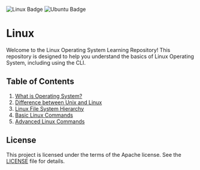 ![Linux Badge](https://img.shields.io/badge/Linux-FCC624?logo=linux&logoColor=000&style=for-the-badge)
![Ubuntu Badge](https://img.shields.io/badge/Ubuntu-E95420?logo=ubuntu&logoColor=fff&style=for-the-badge)
# Linux

Welcome to the Linux Operating System Learning Repository! This repository is designed to help you understand the basics of Linux Operating System, including using the CLI.

## Table of Contents
1. [What is Operating System?](./os.md)
2. [Difference between Unix and Linux](./unix-vs-linux.md)
3. [Linux File System Hierarchy](./Linux-FS-Hierarchy.md)
4. [Basic Linux Commands](./linux-commands.md)
5. [Advanced Linux Commands](./Advanced-Linux-Commands.md)

## License
This project is licensed under the terms of the Apache license. See the [LICENSE](./LICENSE) file for details.
